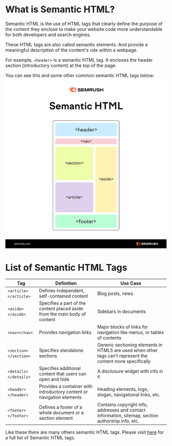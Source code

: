 # What is Semantic HTML?

Semantic HTML is the use of HTML tags that clearly define the purpose of the content they enclose to make your website code more understandable for both developers and search engines.

These HTML tags are also called semantic elements. And provide a meaningful description of the content's role within a webpage.

For example, `<header>` is a semantic HTML tag. It encloses the header section (introductory content) at the top of the page.

You can see this and some other common semantic HTML tags below:
![alt text](./images/Semantic%20HTML.png)

# List of Semantic HTML Tags

| Tag                   | Definition                                                                 | Use Case                                                                                                    |
| --------------------- | -------------------------------------------------------------------------- | ----------------------------------------------------------------------------------------------------------- |
| `<article></article>` | Defines independent, self-contained content                                | Blog posts, news                                                                                            |
| `<aside></aside>`     | Specifies a part of the content placed aside from the main body of content | Sidebars in documents                                                                                       |
| `<nav></nav>`         | Provides navigation links                                                  | Major blocks of links for navigation like menus, or tables of contents                                      |
| `<section></section>` | Specifies standalone sections                                              | Generic sectioning elements in HTML5 are used when other tags can’t represent the content more specifically |
| `<details></details>` | Specifies additional content that users can open and hide                  | A disclosure widget with info in it                                                                         |
| `<header></header>`   | Provides a container with introductory content or navigation elements      | Heading elements, logo, slogan, navigational links, etc.                                                    |
| `<footer></footer>`   | Defines a footer of a whole document or a section element                  | Contains copyright info, addresses and contact information, sitemap, section authorship info, etc.          |

Like these there are many others semantic HTML tags. Please visit [here](https://atlasiko.com/blog/web-development/semantic-tags-html/ "Link title") for a full list of Semantic HTML tags.
